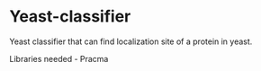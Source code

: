 # Yeast-classifier
Yeast classifier that can find localization site of a protein in yeast.

Libraries needed - Pracma 

